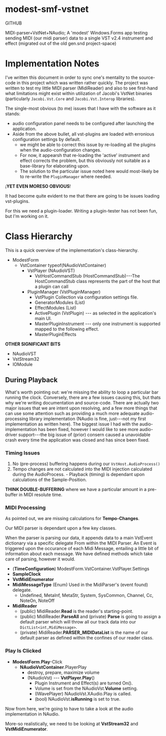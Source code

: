 # modest-smf-vstnet

GITHUB

MIDI-parser+VstNet+NAudio; A 'modest' Windows.Forms app testing sending MIDI (our midi parser) data to a single VST v2.4 instrument and effect (migrated out of the old gen.snd project-space)


# Implementation Notes

I've written this document in order to sync one's mentality to the source-code in this project which was written rather quickly.  The project was written to test my little MIDI parser (MidiReader) and also to see first-hand what limitations might exist within utilization of Jacobi's VstNet binaries (particularly `Jacobi.Vst.Core` and `Jacobi.Vst.Interop` libraries).

The single-most obvious (to me) issues that I have with the software as it stands:

- audio configuration panel needs to be configured after launching the application.
- Aside from the above bullet, all vst-plugins are loaded with erronious configuration settings by default.
    - we might be able to correct this issue by re-loading all the plugins when the audio-configuration changes.
    - For now, it appearsh that re-loading the 'active' instrument and effect corrects the problem, but this obviously not suitable as a base-library for elaborating upon.
    - The solution to the particular issue noted here would most-likely be to re-write the `PluginManager` where needed.

¡**YET EVEN MORESO OBVIOUS**!

It had become quite evident to me that there are going to be issues loading vst-plugins.

For this we need a plugin-loader.  Writing a plugin-tester has not been fun, but I'm working on it.

# Class Hierarchy

This is a quick overview of the implementation's class-hierarchy.

- ModestForm
    - VstContainer typeof(NAudioVstContainer)
        - VstPlayer (NAudioVST)
            - VstHostCommandStub (HostCommandStub)---The HostCommandStub class represents the part of the host that a plugin can call
        - PluginManager (VstPluginManager)
            - VstPlugin Collection via configuration settings file.
            - GeneratorModules (List<VstPlugin>)
            - EffectModules (List<VstPlugin>)
            - ActivePlugin (VstPlugin) --- as selected in the application's main UI.
            - MasterPluginInstrument --- only one instrument is supported mapped to the following effect.
            - MasterPluginEffects

**OTHER SIGNIFICANT BITS**

- NAudioVST
- VstStream32
- IOModule

## During Playback

What's worth pointing out: we're missing the ability to loop a particular bar running the clock.  Conversely, there are a few issues causing this, but thats why we're writing documentation and source-code.  There are actually two major issues that we are intent upon resolving, and a few more things that can use some attention such as providing a much more adequate audio-processing library implementation (NAudio is fine, just---not my first implementation as written here).  The biggest issue I had with the audio-implementation has been fixed, however I would like to see more audio-driver support---the big issue of (prior) consern caused a unavoidable crash every time the application was closed and has since been fixed.

### Timing Issues

1.   No (pre-process) buffering happens during our `VstHost.AudioProcess()`
2.   Tempo changes are not calculated into the MIDI injection calculated during the AudioProcess.
    -   Playback (timing) is dependant upon calculations of the Sample-Position.

**THINK DOUBLE-BUFFERING** where we have a particular amount in a pre-buffer in MIDI resolute time.


### MIDI Processing

As pointed out, we are missing calculations for **Tempo-Changes**.

Our MIDI parser is dependant upon a few key classes.

When the parser is parsing our data, it appends data to a main VstEvent dictionary via a specific delegate From within the MIDI Parser.  An Event is triggered upon the occurance of each Midi Message, entailing a little bit of information about each message.  We have defined methods which take care of parsing, however it would.

- (**TimeConfiguration**) ModestForm.VstContainer.VstPlayer.Settings
- **SampleClock**
- **VstMidiEnumerator**
- **MidiMessageType** (Enum) Used in the MidiParser's (event found) delegate.
    - Undefined, MetaInf, MetaStr, System, SysCommon, Channel, Cc, NoteOn, NoteOff
- **MidiReader** 
    - (public) MidiReader.**Read** is the reader's starting-point.
    - (public) MidiReader.**ParseAll** and (private) **Parse** is going to assign a default parser which will throw all our track data into our `DictList<int,MidiMessage>`.
    - (private) MidiReader.**PARSER_MIDIDataList** is the name of our default parser as defined within the confines of our reader class.

### Play Is Clicked

- **ModestForm**.**Play**-Click
    - **NAudioVstContainer**.PlayerPlay
        - destroy, prepare, maximize volume
        - (NAudioVst) --- **VstPlayer.Play**()
            - Plugin Instrument and Effect(s) are turned On().
            - Volume is set from the NAudioVst.**Volume** setting.
            - (IWavePlayer) NAudioVst.XAudio.Play is called.
            - (bool) NAudioVst.**isRunning** is set to true.


Now from here, we're going to have to take a look at the audio implementation in NAudio.

More-so realistically, we need to be looking at **VstStream32** and **VstMidiEnumerator**.







